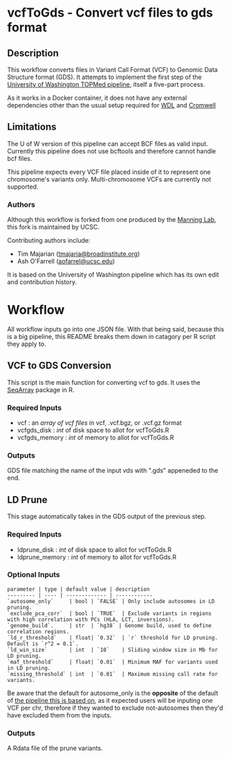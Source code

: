 # vcfToGds - Convert vcf files to gds format

## Description 

This workflow converts files in Variant Call Format (VCF) to Genomic Data Structure format (GDS). It attempts to implement the first step of the [University of Washington TOPMed pipeline](https://github.com/UW-GAC/analysis_pipeline), itself a five-part process.

As it works in a Docker container, it does not have any external dependencies other than the usual setup required for [WDL](https://software.broadinstitute.org/wdl/documentation/quickstart) and [Cromwell](http://cromwell.readthedocs.io/en/develop/)

## Limitations
The U of W version of this pipeline can accept BCF files as valid input. Currently this pipeline does not use bcftools and therefore cannot handle bcf files.

This pipeline expects every VCF file placed inside of it to represent one chromosome's variants only. Multi-chromosome VCFs are currently not supported.

### Authors
Although this workflow is forked from one produced by the [Manning Lab](https://manning-lab.github.io/), this fork is maintained by UCSC.

Contributing authors include:
* Tim Majarian (tmajaria@broadinstitute.org)
* Ash O'Farrell (aofarrel@ucsc.edu)

It is based on the University of Washington pipeline which has its own edit and contribution history.

# Workflow
All workflow inputs go into one JSON file. With that being said, because this is a big pipeline, this README breaks them down in catagory per R script they apply to.

## VCF to GDS Conversion
This script is the main function for converting vcf to gds. It uses the [SeqArray](https://www.bioconductor.org/packages/release/bioc/html/SeqArray.html) package in R.

### Required Inputs
* vcf : an *array of vcf files* in vcf, .vcf.bgz, or .vcf.gz format
* vcfgds_disk : *int* of disk space to allot for vcfToGds.R
* vcfgds_memory : *int* of memory to allot for vcfToGds.R

### Outputs
GDS file matching the name of the input vds with ".gds" appeneded to the end.

## LD Prune
This stage automatically takes in the GDS output of the previous step.

### Required Inputs
* ldprune_disk : *int* of disk space to allot for vcfToGds.R
* ldprune_memory : *int* of memory to allot for vcfToGds.R

### Optional Inputs
    parameter | type | default value | description
    --------- | ---- | ------------- | ------------
	`autosome_only`     | bool | `FALSE` | Only include autosomes in LD pruning.
	`exclude_pca_corr`  | bool | `TRUE`  | Exclude variants in regions with high correlation with PCs (HLA, LCT, inversions).
	`genome_build`.     | str  | `hg38` | Genome build, used to define correlation regions.
	`ld_r_threshold`    | float| `0.32`  | `r` threshold for LD pruning. Default is `r^2 = 0.1`.
	`ld_win_size`       | int  | `10`    | Sliding window size in Mb for LD pruning.
	`maf_threshold`     | float| `0.01`  | Minimum MAF for variants used in LD pruning.
	`missing_threshold` | int  | `0.01`  | Maximum missing call rate for variants.

Be aware that the default for autosome_only is the **opposite** of the default of [the pipeline this is based on](https://github.com/UW-GAC/analysis_pipeline), as it expected users will be inputing one VCF per chr, therefore if they wanted to exclude not-autosomes then they'd have excluded them from the inputs.

### Outputs
A Rdata file of the prune variants.
